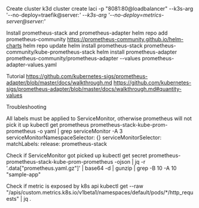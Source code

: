 Create cluster
k3d cluster create laci -p "8081:80@loadbalancer" --k3s-arg '--no-deploy=traefik@server:*' --k3s-arg '--no-deploy=metrics-server@server:*'

Install prometheus-stack and prometheus-adapter
helm repo add prometheus-community https://prometheus-community.github.io/helm-charts
helm repo update
helm install prometheus-stack prometheus-community/kube-prometheus-stack
helm install prometheus-adapter prometheus-community/prometheus-adapter --values prometheus-adapter-values.yaml

Tutorial
https://github.com/kubernetes-sigs/prometheus-adapter/blob/master/docs/walkthrough.md
https://github.com/kubernetes-sigs/prometheus-adapter/blob/master/docs/walkthrough.md#quantity-values

Troubleshooting

All labels must be applied to ServiceMonitor, otherwise prometheus will not pick it up
kubectl get prometheus prometheus-stack-kube-prom-prometheus -o yaml | grep serviceMonitor -A 3
  serviceMonitorNamespaceSelector: {}
  serviceMonitorSelector:
    matchLabels:
      release: prometheus-stack

Check if ServiceMonitor got picked up
kubectl get secret prometheus-prometheus-stack-kube-prom-prometheus -ojson | jq -r '.data["prometheus.yaml.gz"]' | base64 -d | gunzip | grep -B 10 -A 10 "sample-app"

Check if metric is exposed by k8s api
kubectl get --raw "/apis/custom.metrics.k8s.io/v1beta1/namespaces/default/pods/*/http_requests" | jq .
